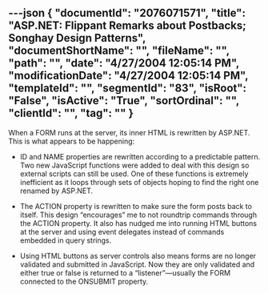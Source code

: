 ---json
{
  "documentId": "2076071571",
  "title": "ASP.NET: Flippant Remarks about Postbacks; Songhay Design Patterns",
  "documentShortName": "",
  "fileName": "",
  "path": "",
  "date": "4/27/2004 12:05:14 PM",
  "modificationDate": "4/27/2004 12:05:14 PM",
  "templateId": "",
  "segmentId": "83",
  "isRoot": "False",
  "isActive": "True",
  "sortOrdinal": "",
  "clientId": "",
  "tag": ""
}
---

When a FORM runs at the server, its inner HTML is rewritten by ASP.NET. This is what appears to be happening:

* ID and NAME properties are rewritten according to a predictable pattern. Two new JavaScript functions were added to deal with this design so external scripts can still be used. One of these functions is extremely inefficient as it loops through sets of objects hoping to find the right one renamed by ASP.NET.

* The ACTION property is rewritten to make sure the form posts back to itself. This design “encourages” me to not roundtrip commands through the ACTION property. It also has nudged me into running HTML buttons at the server and using event delegates instead of commands embedded in query strings.

* Using HTML buttons as server controls also means forms are no longer validated and submitted in JavaScript. Now they are only validated and either true or false is returned to a “listener”—usually the FORM connected to the ONSUBMIT property.
